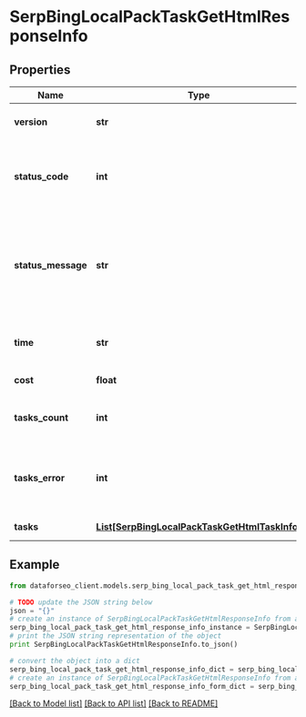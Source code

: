 # SerpBingLocalPackTaskGetHtmlResponseInfo


## Properties

Name | Type | Description | Notes
------------ | ------------- | ------------- | -------------
**version** | **str** | the current version of the API | [optional] 
**status_code** | **int** | general status code you can find the full list of the response codes here | [optional] 
**status_message** | **str** | general informational message you can find the full list of general informational messages here | [optional] 
**time** | **str** | total execution time, seconds | [optional] 
**cost** | **float** | total tasks cost, USD | [optional] 
**tasks_count** | **int** | the number of tasks in the tasks array | [optional] 
**tasks_error** | **int** | the number of tasks in the tasks array returned with an error | [optional] 
**tasks** | [**List[SerpBingLocalPackTaskGetHtmlTaskInfo]**](SerpBingLocalPackTaskGetHtmlTaskInfo.md) | array of tasks | [optional] 

## Example

```python
from dataforseo_client.models.serp_bing_local_pack_task_get_html_response_info import SerpBingLocalPackTaskGetHtmlResponseInfo

# TODO update the JSON string below
json = "{}"
# create an instance of SerpBingLocalPackTaskGetHtmlResponseInfo from a JSON string
serp_bing_local_pack_task_get_html_response_info_instance = SerpBingLocalPackTaskGetHtmlResponseInfo.from_json(json)
# print the JSON string representation of the object
print SerpBingLocalPackTaskGetHtmlResponseInfo.to_json()

# convert the object into a dict
serp_bing_local_pack_task_get_html_response_info_dict = serp_bing_local_pack_task_get_html_response_info_instance.to_dict()
# create an instance of SerpBingLocalPackTaskGetHtmlResponseInfo from a dict
serp_bing_local_pack_task_get_html_response_info_form_dict = serp_bing_local_pack_task_get_html_response_info.from_dict(serp_bing_local_pack_task_get_html_response_info_dict)
```
[[Back to Model list]](../README.md#documentation-for-models) [[Back to API list]](../README.md#documentation-for-api-endpoints) [[Back to README]](../README.md)


